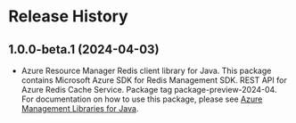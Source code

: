 # Release History

## 1.0.0-beta.1 (2024-04-03)

- Azure Resource Manager Redis client library for Java. This package contains Microsoft Azure SDK for Redis Management SDK. REST API for Azure Redis Cache Service. Package tag package-preview-2024-04. For documentation on how to use this package, please see [Azure Management Libraries for Java](https://aka.ms/azsdk/java/mgmt).

